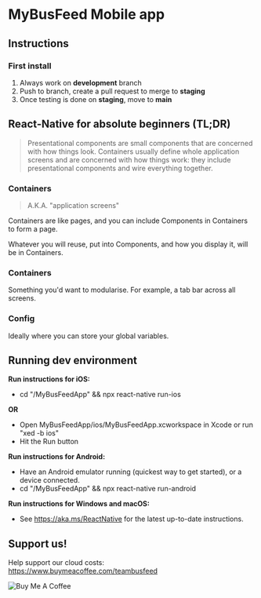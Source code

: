 # MyBusFeed Mobile app

## Instructions

### First install

1. Always work on **development** branch
2. Push to branch, create a pull request to merge to **staging**
3. Once testing is done on **staging**, move to **main**

## React-Native for absolute beginners (TL;DR)

> Presentational components are small components that are concerned with how things look. Containers usually define whole application screens and are concerned with how things work: they include presentational components and wire everything together.

### Containers

> A.K.A. "application screens"

Containers are like pages, and you can include Components in Containers to form a page. 

Whatever you will reuse, put into Components, and how you display it, will be in Containers.

### Containers

Something you'd want to modularise. For example, a tab bar across all screens.

### Config

Ideally where you can store your global variables.

## Running dev environment

**Run instructions for iOS:**
- cd "/MyBusFeedApp" && npx react-native run-ios

**OR**

- Open MyBusFeedApp/ios/MyBusFeedApp.xcworkspace in Xcode or run "xed -b ios"
- Hit the Run button

**Run instructions for Android:**
- Have an Android emulator running (quickest way to get started), or a device connected.
- cd "/MyBusFeedApp" && npx react-native run-android

**Run instructions for Windows and macOS:**
- See https://aka.ms/ReactNative for the latest up-to-date instructions.


## Support us!

Help support our cloud costs:
https://www.buymeacoffee.com/teambusfeed

![Buy Me A Coffee](https://img.buymeacoffee.com/api/?url=aHR0cHM6Ly9pbWcuYnV5bWVhY29mZmVlLmNvbS9hcGkvP25hbWU9dGVhbWJ1c2ZlZWQmc2l6ZT0zMDAmYmctaW1hZ2U9Ym1jJmJhY2tncm91bmQ9NUY3RkZG&creator=teambusfeed&design_code=1&design_color=%235F7FFF&slug=teambusfeed)
